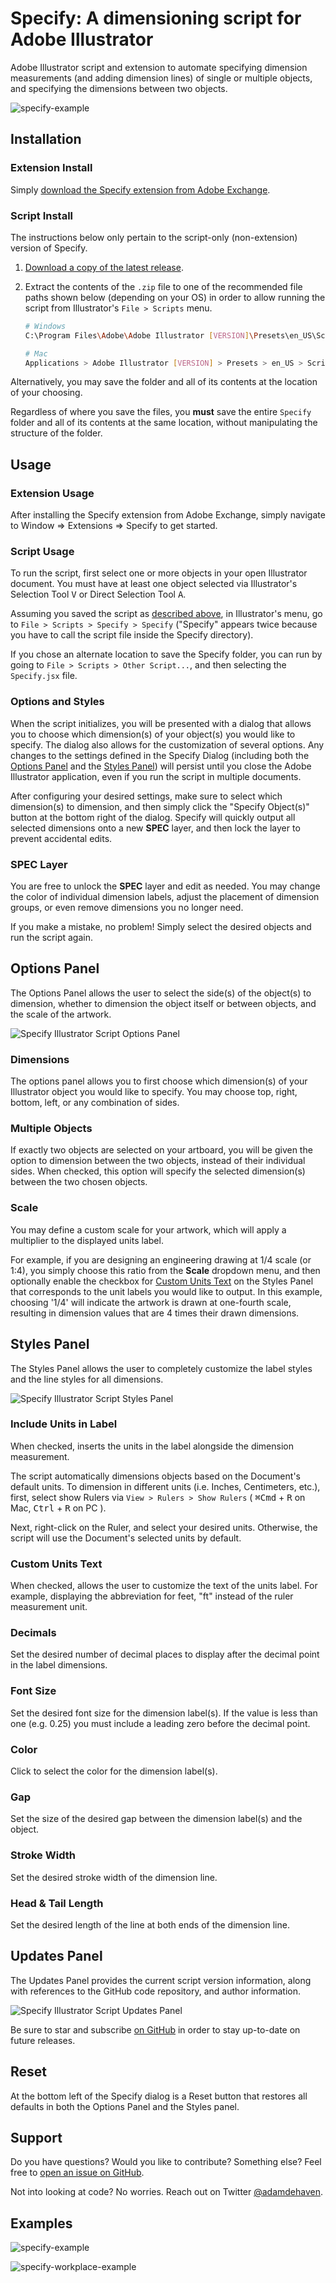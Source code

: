 # Specify: A dimensioning script for Adobe Illustrator

Adobe Illustrator script and extension to automate specifying dimension measurements (and adding dimension lines) of single or multiple objects, and specifying the dimensions between two objects.

![specify-example](img/specify-example.jpg)

## Installation

### Extension Install

Simply [download the Specify extension from Adobe Exchange](https://exchange.adobe.com/creativecloud).

### Script Install

The instructions below only pertain to the script-only (non-extension) version of Specify.

1. [Download a copy of the latest release](https://github.com/adamdehaven/Specify/archive/master.zip).
2. Extract the contents of the `.zip` file to one of the recommended file paths shown below (depending on your OS) in order to allow running the script from Illustrator's `File > Scripts` menu.

    ``` sh
    # Windows
    C:\Program Files\Adobe\Adobe Illustrator [VERSION]\Presets\en_US\Scripts

    # Mac
    Applications > Adobe Illustrator [VERSION] > Presets > en_US > Scripts
    ```

Alternatively, you may save the folder and all of its contents at the location of your choosing.

Regardless of where you save the files, you **must** save the entire `Specify` folder and all of its contents at the same location, without manipulating the structure of the folder.

## Usage

### Extension Usage

After installing the Specify extension from Adobe Exchange, simply navigate to Window => Extensions => Specify to get started.

### Script Usage

To run the script, first select one or more objects in your open Illustrator document. You must have at least one object selected via Illustrator's Selection Tool <kbd>V</kbd> or Direct Selection Tool <kbd>A</kbd>.

Assuming you saved the script as [described above](#installation), in Illustrator's menu, go to `File > Scripts > Specify > Specify` ("Specify" appears twice because you have to call the script file inside the Specify directory).

If you chose an alternate location to save the Specify folder, you can run by going to `File > Scripts > Other Script...`, and then selecting the `Specify.jsx` file.

### Options and Styles

When the script initializes, you will be presented with a dialog that allows you to choose which dimension(s) of your object(s) you would like to specify. The dialog also allows for the customization of several options. Any changes to the settings defined in the Specify Dialog (including both the [Options Panel](#options-panel) and the [Styles Panel](#styles-panel)) will persist until you close the Adobe Illustrator application, even if you run the script in multiple documents.

After configuring your desired settings, make sure to select which dimension(s) to dimension, and then simply click the "Specify Object(s)" button at the bottom right of the dialog. Specify will quickly output all selected dimensions onto a new **SPEC** layer, and then lock the layer to prevent accidental edits.

### SPEC Layer

You are free to unlock the **SPEC** layer and edit as needed. You may change the color of individual dimension labels, adjust the placement of dimension groups, or even remove dimensions you no longer need.

If you make a mistake, no problem! Simply select the desired objects and run the script again.

## Options Panel

The Options Panel allows the user to select the side(s) of the object(s) to dimension, whether to dimension the object itself or between objects, and the scale of the artwork.

![Specify Illustrator Script Options Panel](img/specify-options-panel.png)

### Dimensions

The options panel allows you to first choose which dimension(s) of your Illustrator object you would like to specify. You may choose top, right, bottom, left, or any combination of sides.

### Multiple Objects

If exactly two objects are selected on your artboard, you will be given the option to dimension between the two objects, instead of their individual sides. When checked, this option will specify the selected dimension(s) between the two chosen objects.

### Scale

You may define a custom scale for your artwork, which will apply a multiplier to the displayed units label.

For example, if you are designing an engineering drawing at 1/4 scale (or 1:4), you simply choose this ratio from the **Scale** dropdown menu, and then optionally enable the checkbox for [Custom Units Text](#custom-units-text) on the Styles Panel that corresponds to the unit labels you would like to output. In this example, choosing '1/4' will indicate the artwork is drawn at one-fourth scale, resulting in dimension values that are 4 times their drawn dimensions.

## Styles Panel

The Styles Panel allows the user to completely customize the label styles and the line styles for all dimensions.

![Specify Illustrator Script Styles Panel](img/specify-styles-panel.png)

### Include Units in Label

When checked, inserts the units in the label alongside the dimension measurement.

The script automatically dimensions objects based on the Document's default units. To dimension in different units (i.e. Inches, Centimeters, etc.), first, select show Rulers via `View > Rulers > Show Rulers` ( <kbd>⌘Cmd</kbd> + <kbd>R</kbd> on Mac, <kbd>Ctrl</kbd> + <kbd>R</kbd> on PC ).

Next, right-click on the Ruler, and select your desired units. Otherwise, the script will use the Document's selected units by default.

### Custom Units Text

When checked, allows the user to customize the text of the units label. For example, displaying the abbreviation for feet, "ft" instead of the ruler measurement unit.

### Decimals

Set the desired number of decimal places to display after the decimal point in the label dimensions.

### Font Size

Set the desired font size for the dimension label(s). If the value is less than one (e.g. 0.25) you must include a leading zero before the decimal point.

### Color

Click to select the color for the dimension label(s).

### Gap

Set the size of the desired gap between the dimension label(s) and the object.

### Stroke Width

Set the desired stroke width of the dimension line.

### Head & Tail Length

Set the desired length of the line at both ends of the dimension line.

## Updates Panel

The Updates Panel provides the current script version information, along with references to the GitHub code repository, and author information.

![Specify Illustrator Script Updates Panel](img/specify-updates-panel.png)

Be sure to star and subscribe [on GitHub](https://github.com/adamdehaven/specify) in order to stay up-to-date on future releases.

## Reset

At the bottom left of the Specify dialog is a Reset button that restores all defaults in both the Options Panel and the Styles panel.

## Support

Do you have questions? Would you like to contribute? Something else? Feel free to [open an issue on GitHub](https://github.com/adamdehaven/Specify/issues).

Not into looking at code? No worries. Reach out on Twitter [@adamdehaven](https://twitter.com/adamdehaven).

## Examples

![specify-example](img/specify-example.jpg)

![specify-workplace-example](img/specify-workplace-example.png)